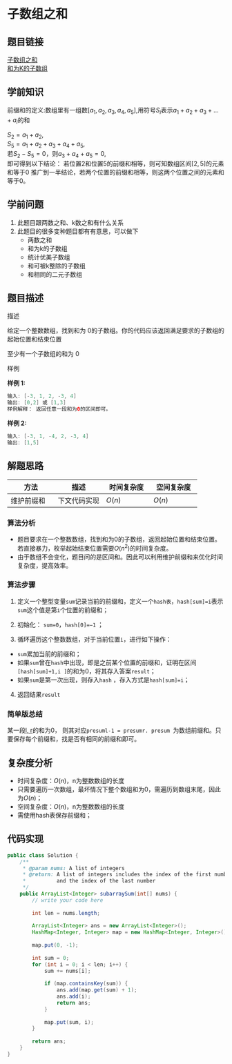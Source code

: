 
#  子数组之和

## 题目链接

[子数组之和](https://www.lintcode.com/problem/138/?_from=collection&fromId=161) <br>
[和为K的子数组](https://leetcode-cn.com/problems/subarray-sum-equals-k/solution/he-wei-kde-zi-shu-zu-by-leetcode-solution/)

## 学前知识

前缀和的定义:数组里有一组数$[a_1,a_2,a_3,a_4,a_5]$,用符号$S_i$表示$a_1+a_2+a_3+...+a_i$的和

$S_2=a_1+a_2$,<br>
$S_5=a_1+a_2+a_3+a_4+a_5$,<br>
若$S_2-S_5=0$，则$a_3+a_4+a_5=0$,<br>
即可得到以下结论：
若位置2和位置5的前缀和相等，则可知数组区间$[2,5]$的元素和等于0
推广到一半结论，若两个位置的前缀和相等，则这两个位置之间的元素和等于0。

## 学前问题
1. 此题目跟两数之和、k数之和有什么关系
2. 此题目的很多变种题目都有有意思，可以做下
   -  两数之和
   -  和为k的子数组
   -  统计优美子数组
   -  和可被k整除的子数组
   -  和相同的二元子数组

## 题目描述

描述

给定一个整数数组，找到和为 0的子数组。你的代码应该返回满足要求的子数组的起始位置和结束位置

至少有一个子数组的和为 0

样例

**样例 1:**

```java
输入: [-3, 1, 2, -3, 4]
输出: [0,2] 或 [1,3]	
样例解释： 返回任意一段和为0的区间即可。
```

**样例 2:**

```java
输入: [-3, 1, -4, 2, -3, 4]
输出: [1,5]
```

## 解题思路
| <div style="width:70pt">方法</div>  |描述 |<div style="width:70pt">时间复杂度</div> |<div style="width:70pt">空间复杂度</div>|
|---|---|---|---|
| 维护前缀和 | 下文代码实现  | $O(n)$ |$O(n)$|

### 算法分析

- 题目要求在一个整数数组，找到和为0的子数组，返回起始位置和结束位置。若直接暴力，枚举起始结束位置需要$O(n^2)$的时间复杂度。
- 由于数组不会变化，题目问的是区间和。因此可以利用维护前缀和来优化时间复杂度，提高效率。

### 算法步骤

1. 定义一个整型变量`sum`记录当前的前缀和，定义一个`hash表`，`hash[sum]=i`表示`sum`这个值是第`i`个位置的前缀和；

2. 初始化： `sum=0`，`hash[0]=−1` ；

3. 循环遍历这个整数数组，对于当前位置`i`，进行如下操作：

- `sum`累加当前的前缀和；
- 如果`sum`曾在`hash`中出现，即是之前某个位置的前缀和，证明在区间 `[hash[sum]+1,i ]`的和为0，将其存入答案`result`；
- 如果`sum`是第一次出现，则存入`hash` ，存入方式是`hash[sum]=i`；

4. 返回结果`result`

### **简单版总结**

某一段[l, r](https://www.jiuzhang.com/problem/subarray-sum/)的和为0， 则其对应`presuml-1 = presumr. presum `为数组前缀和。只要保存每个前缀和，找是否有相同的前缀和即可。

## 复杂度分析

- 时间复杂度：$O(n)$，n为整数数组的长度
- 只需要遍历一次数组，最坏情况下整个数组和为0，需遍历到数组末尾，因此为$O(n)$；
- 空间复杂度：$O(n)$，n为整数数组的长度
- 需使用hash表保存前缀和；



## 代码实现

```java
public class Solution {
    /**
     * @param nums: A list of integers
     * @return: A list of integers includes the index of the first number
     *          and the index of the last number
     */
    public ArrayList<Integer> subarraySum(int[] nums) {
        // write your code here
       
        int len = nums.length;
       
        ArrayList<Integer> ans = new ArrayList<Integer>();
        HashMap<Integer, Integer> map = new HashMap<Integer, Integer>();
       
        map.put(0, -1);
       
        int sum = 0;
        for (int i = 0; i < len; i++) {
            sum += nums[i];
           
            if (map.containsKey(sum)) {
                ans.add(map.get(sum) + 1);
                ans.add(i);
                return ans;
            }
            
            map.put(sum, i);
        }
       
        return ans;
    }
}
```

